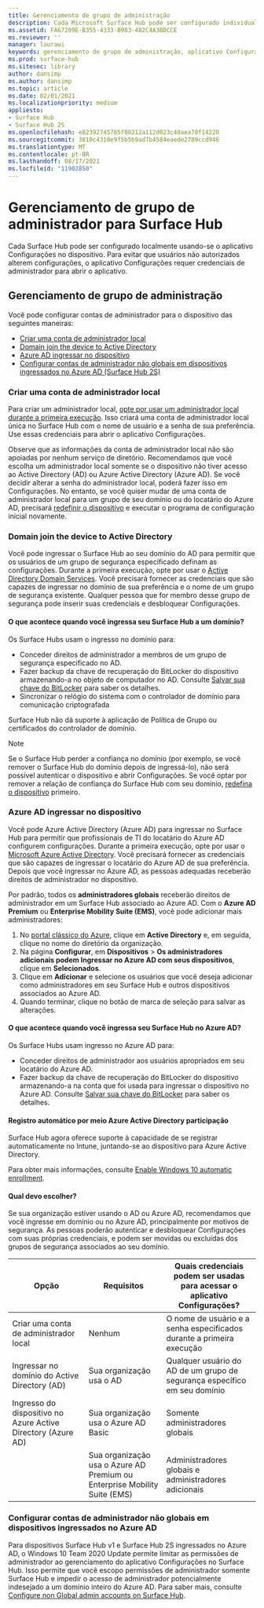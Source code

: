 ```yaml
---
title: Gerenciamento de grupo de administração
description: Cada Microsoft Surface Hub pode ser configurado individualmente, abrindo o aplicativo Configurações no dispositivo.
ms.assetid: FA67209E-B355-4333-B903-482C4A3BDCCE
ms.reviewer: ''
manager: laurawi
keywords: gerenciamento de grupo de administração, aplicativo Configurações, configurar o Surface Hub
ms.prod: surface-hub
ms.sitesec: library
author: dansimp
ms.author: dansimp
ms.topic: article
ms.date: 02/01/2021
ms.localizationpriority: medium
appliesto:
- Surface Hub
- Surface Hub 2S
ms.openlocfilehash: e82392745785f08212a112d023c40aea70f14220
ms.sourcegitcommit: 3810c4310e9f5b5b9ad7b4584eaede2789ccd946
ms.translationtype: MT
ms.contentlocale: pt-BR
ms.lasthandoff: 08/17/2021
ms.locfileid: "11902850"
---
```

# <a name="admin-group-management-for-surface-hub"></a>Gerenciamento de grupo de administrador para Surface Hub


Cada Surface Hub pode ser configurado localmente usando-se o aplicativo Configurações no dispositivo. Para evitar que usuários não autorizados alterem configurações, o aplicativo Configurações requer credenciais de administrador para abrir o aplicativo.


## <a name="admin-group-management"></a>Gerenciamento de grupo de administração

Você pode configurar contas de administrador para o dispositivo das seguintes maneiras:

- [Criar uma conta de administrador local](#create-a-local-admin-account)
- [Domain join the device to Active Directory](#domain-join-the-device-to-active-directory)
- [Azure AD ingressar no dispositivo](#azure-ad-join-the-device)
- [Configurar contas de administrador não globais em dispositivos ingressados no Azure AD (Surface Hub 2S)](#configure-non-global-admin-accounts-on-azure-ad-joined-devices)


### <a name="create-a-local-admin-account"></a>Criar uma conta de administrador local

Para criar um administrador local, [opte por usar um administrador local durante a primeira execução](first-run-program-surface-hub.md). Isso criará uma conta de administrador local única no Surface Hub com o nome de usuário e a senha de sua preferência. Use essas credenciais para abrir o aplicativo Configurações.

Observe que as informações da conta de administrador local não são apoiadas por nenhum serviço de diretório. Recomendamos que você escolha um administrador local somente se o dispositivo não tiver acesso ao Active Directory (AD) ou Azure Active Directory (Azure AD). Se você decidir alterar a senha do administrador local, poderá fazer isso em Configurações. No entanto, se você quiser mudar de uma conta de administrador local para um grupo de seu domínio ou do locatário do Azure AD, precisará [redefinir o dispositivo](device-reset-surface-hub.md) e executar o programa de configuração inicial novamente.

### <a name="domain-join-the-device-to-active-directory"></a>Domain join the device to Active Directory

Você pode ingressar o Surface Hub ao seu domínio do AD para permitir que os usuários de um grupo de segurança especificado definam as configurações. Durante a primeira execução, opte por usar o [Active Directory Domain Services](first-run-program-surface-hub.md#active-directory-domain-services). Você precisará fornecer as credenciais que são capazes de ingressar no domínio de sua preferência e o nome de um grupo de segurança existente. Qualquer pessoa que for membro desse grupo de segurança pode inserir suas credenciais e desbloquear Configurações.

#### <a name="what-happens-when-you-domain-join-your-surface-hub"></a>O que acontece quando você ingressa seu Surface Hub a um domínio?
Os Surface Hubs usam o ingresso no domínio para:
- Conceder direitos de administrador a membros de um grupo de segurança especificado no AD.
- Fazer backup da chave de recuperação do BitLocker do dispositivo armazenando-a no objeto de computador no AD. Consulte [Salvar sua chave do BitLocker](save-bitlocker-key-surface-hub.md) para saber os detalhes.
- Sincronizar o relógio do sistema com o controlador de domínio para comunicação criptografada

Surface Hub não dá suporte à aplicação de Política de Grupo ou certificados do controlador de domínio.

> [!NOTE]
> Se o Surface Hub perder a confiança no domínio (por exemplo, se você remover o Surface Hub do domínio depois de ingressá-lo), não será possível autenticar o dispositivo e abrir Configurações. Se você optar por remover a relação de confiança do Surface Hub com seu domínio, [redefina o dispositivo](device-reset-surface-hub.md) primeiro.


### <a name="azure-ad-join-the-device"></a>Azure AD ingressar no dispositivo

Você pode Azure Active Directory (Azure AD) para ingressar no Surface Hub para permitir que profissionais de TI do locatário do Azure AD configurem configurações. Durante a primeira execução, opte por usar o [Microsoft Azure Active Directory](first-run-program-surface-hub.md#microsoft-azure-active-directory). Você precisará fornecer as credenciais que são capazes de ingressar o locatário do Azure AD de sua preferência. Depois que você ingressar no Azure AD, as pessoas adequadas receberão direitos de administrador no dispositivo.

Por padrão, todos os **administradores globais** receberão direitos de administrador em um Surface Hub associado ao Azure AD. Com o **Azure AD Premium** ou **Enterprise Mobility Suite (EMS)**, você pode adicionar mais administradores:
1.  No [portal clássico do Azure](https://manage.windowsazure.com/), clique em **Active Directory** e, em seguida, clique no nome do diretório da organização.
2.  Na página **Configurar**, em **Dispositivos** > **Os administradores adicionais podem Ingressar no Azure AD com seus dispositivos**, clique em **Selecionados**.
3.  Clique em **Adicionar** e selecione os usuários que você deseja adicionar como administradores em seu Surface Hub e outros dispositivos associados ao Azure AD.
4.  Quando terminar, clique no botão de marca de seleção para salvar as alterações.

#### <a name="what-happens-when-you-azure-ad-join-your-surface-hub"></a>O que acontece quando você ingressa seu Surface Hub no Azure AD?
Os Surface Hubs usam ingresso no Azure AD para:
- Conceder direitos de administrador aos usuários apropriados em seu locatário do Azure AD.
- Fazer backup da chave de recuperação do BitLocker do dispositivo armazenando-a na conta que foi usada para ingressar o dispositivo no Azure AD. Consulte [Salvar sua chave do BitLocker](save-bitlocker-key-surface-hub.md) para saber os detalhes.

#### <a name="automatic-enrollment-via-azure-active-directory-join"></a>Registro automático por meio Azure Active Directory participação

Surface Hub agora oferece suporte à capacidade de se registrar automaticamente no Intune, juntando-se ao dispositivo para Azure Active Directory. 

Para obter mais informações, consulte [Enable Windows 10 automatic enrollment](/intune/windows-enroll#enable-windows-10-automatic-enrollment).

#### <a name="which-should-i-choose"></a>Qual devo escolher?

Se sua organização estiver usando o AD ou Azure AD, recomendamos que você ingresse em domínio ou no Azure AD, principalmente por motivos de segurança. As pessoas poderão autenticar e desbloquear Configurações com suas próprias credenciais, e podem ser movidas ou excluídas dos grupos de segurança associados ao seu domínio.

| Opção                                            | Requisitos                            | Quais credenciais podem ser usadas para acessar o aplicativo Configurações?  |
|---------------------------------------------------|-----------------------------------------|-------|
| Criar uma conta de administrador local                      | Nenhum                                    | O nome de usuário e a senha especificados durante a primeira execução |
| Ingressar no domínio do Active Directory (AD)              | Sua organização usa o AD               | Qualquer usuário do AD de um grupo de segurança específico em seu domínio |
| Ingresso do dispositivo no Azure Active Directory (Azure AD) | Sua organização usa o Azure AD Basic   | Somente administradores globais |
| &nbsp;                                            | Sua organização usa o Azure AD Premium ou Enterprise Mobility Suite (EMS) | Administradores globais e administradores adicionais |


### <a name="configure-non-global-admin-accounts-on-azure-ad-joined-devices"></a>Configurar contas de administrador não globais em dispositivos ingressados no Azure AD

Para dispositivos Surface Hub v1 e Surface Hub 2S ingressados no Azure AD, o Windows 10 Team 2020 Update permite limitar as permissões de administrador ao gerenciamento do aplicativo Configurações no Surface Hub. Isso permite que você escopo permissões de administrador somente Surface Hub e impedir o acesso de administrador potencialmente indesejado a um domínio inteiro do Azure AD. Para saber mais, consulte [Configure non Global admin accounts on Surface Hub](surface-hub-2s-nonglobal-admin.md).
